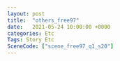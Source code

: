 ```yaml
---
layout: post
title:  "others_free97"
date:   2021-05-24 10:00:00 +0000
categories: Etc
Tags: Story Etc
SceneCode: ["scene_free97_q1_s20"]
---
```

